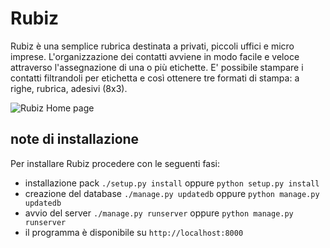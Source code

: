Rubiz
=====

Rubiz è una semplice rubrica destinata a privati, piccoli uffici e micro imprese. L'organizzazione dei contatti avviene in modo facile e veloce attraverso l'assegnazione di una o più etichette. E' possibile stampare i contatti filtrandoli per etichetta e così ottenere tre formati di stampa: a righe, rubrica, adesivi (8x3).

![Rubiz Home page](http://s2.postimg.org/rqawupkbt/rubiz.png "Home page")

note di installazione
---------------------

Per installare Rubiz procedere con le seguenti fasi:

* installazione pack `./setup.py install` oppure `python setup.py install`
* creazione del database `./manage.py updatedb` oppure `python manage.py updatedb`
* avvio del server `./manage.py runserver` oppure `python manage.py runserver`
* il programma è disponibile su `http://localhost:8000`
